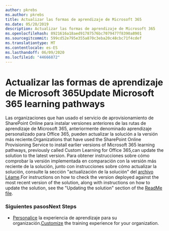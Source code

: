 ```yaml
---
author: pkrebs
ms.author: pkrebs
title: Actualizar las formas de aprendizaje de Microsoft 365
ms.date: 05/20/2019
description: Actualizar las formas de aprendizaje de Microsoft 365
ms.openlocfilehash: 8921616a18aed91787576bc7079477f8390a8901
ms.sourcegitcommit: 599cd52e795e355a870c3eba20c48cbc71f4cdef
ms.translationtype: MT
ms.contentlocale: es-ES
ms.lasthandoff: 06/09/2020
ms.locfileid: "44666872"
---
```

# <a name="update-microsoft-365-learning-pathways"></a><span data-ttu-id="bc22c-103">Actualizar las formas de aprendizaje de Microsoft 365</span><span class="sxs-lookup"><span data-stu-id="bc22c-103">Update Microsoft 365 learning pathways</span></span>

<span data-ttu-id="bc22c-104">Las organizaciones que han usado el servicio de aprovisionamiento de SharePoint Online para instalar versiones anteriores de las rutas de aprendizaje de Microsoft 365, anteriormente denominado aprendizaje personalizado para Office 365, pueden actualizar la solución a la versión más reciente.</span><span class="sxs-lookup"><span data-stu-id="bc22c-104">Organizations that have used the SharePoint Online Provisioning Service to install earlier versions of Microsoft 365 learning pathways, previously called Custom Learning for Office 365,can update the solution to the latest version.</span></span> <span data-ttu-id="bc22c-105">Para obtener instrucciones sobre cómo comprobar la versión implementada en comparación con la versión más reciente de la solución, junto con instrucciones sobre cómo actualizar la solución, consulte la sección "actualización de la solución" del [archivo Léame](https://github.com/pnp/custom-learning-office-365/blob/master/README.md).</span><span class="sxs-lookup"><span data-stu-id="bc22c-105">For instructions on how to check the version deployed against the most recent version of the solution, along with instructions on how to update the solution, see the "Updating the solution" section of the [ReadMe file](https://github.com/pnp/custom-learning-office-365/blob/master/README.md).</span></span>   

### <a name="next-steps"></a><span data-ttu-id="bc22c-106">Siguientes pasos</span><span class="sxs-lookup"><span data-stu-id="bc22c-106">Next Steps</span></span>
- <span data-ttu-id="bc22c-107">[Personalice](custom_overview.md) la experiencia de aprendizaje para su organización.</span><span class="sxs-lookup"><span data-stu-id="bc22c-107">[Customize](custom_overview.md) the training experience for your organization.</span></span>

